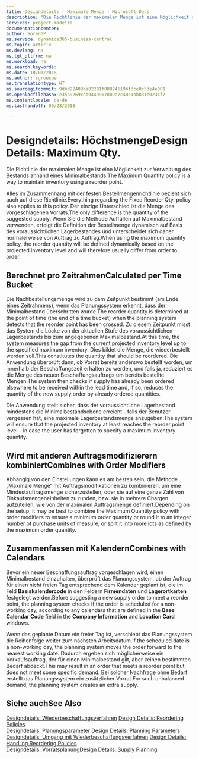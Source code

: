 ```yaml
---
title: Designdetails - Maximale Menge | Microsoft Docs
description: "Die Richtlinie der maximalen Menge ist eine Möglichkeit zur Verwaltung des Bestands anhand eines Minimalbestands."
services: project-madeira
documentationcenter: 
author: SorenGP
ms.service: dynamics365-business-central
ms.topic: article
ms.devlang: na
ms.tgt_pltfrm: na
ms.workload: na
ms.search.keywords: 
ms.date: 10/01/2018
ms.author: sgroespe
ms.translationtype: HT
ms.sourcegitcommit: 9dbd92409ba02281f008246194f3ce0c53e4e001
ms.openlocfilehash: e35a9269cab0449967889a7c40c1bb831e023cf7
ms.contentlocale: de-de
ms.lasthandoff: 09/28/2018

---
```

# <a name="design-details-maximum-qty"></a><span data-ttu-id="da912-103">Designdetails: Höchstmenge</span><span class="sxs-lookup"><span data-stu-id="da912-103">Design Details: Maximum Qty.</span></span>
<span data-ttu-id="da912-104">Die Richtlinie der maximalen Menge ist eine Möglichkeit zur Verwaltung des Bestands anhand eines Minimalbestands.</span><span class="sxs-lookup"><span data-stu-id="da912-104">The Maximum Quantity policy is a way to maintain inventory using a reorder point.</span></span>  
  
 <span data-ttu-id="da912-105">Alles im Zusammenhang mit der festen Bestellmengenrichtlinie bezieht sich auch auf diese Richtlinie.</span><span class="sxs-lookup"><span data-stu-id="da912-105">Everything regarding the Fixed Reorder Qty. policy also applies to this policy.</span></span> <span data-ttu-id="da912-106">Der einzige Unterschied ist die Menge des vorgeschlagenen Vorrats.</span><span class="sxs-lookup"><span data-stu-id="da912-106">The only difference is the quantity of the suggested supply.</span></span> <span data-ttu-id="da912-107">Wenn Sie die Methode Auffüllen auf Maximalbestand verwenden, erfolgt die Definition der Bestellmenge dynamisch auf Basis des voraussichtlichen Lagerbestandes und unterscheidet sich daher normalerweise von Auftrag zu Auftrag.</span><span class="sxs-lookup"><span data-stu-id="da912-107">When using the maximum quantity policy, the reorder quantity will be defined dynamically based on the projected inventory level and will therefore usually differ from order to order.</span></span>  
  
## <a name="calculated-per-time-bucket"></a><span data-ttu-id="da912-108">Berechnet pro Zeitrahmen</span><span class="sxs-lookup"><span data-stu-id="da912-108">Calculated per Time Bucket</span></span>  
 <span data-ttu-id="da912-109">Die Nachbestellungsmenge wird zu dem Zeitpunkt bestimmt (am Ende eines Zeitrahmens), wenn das Planungssystem erkennt, dass der Minimalbestand überschritten wurde.</span><span class="sxs-lookup"><span data-stu-id="da912-109">The reorder quantity is determined at the point of time (the end of a time bucket) when the planning system detects that the reorder point has been crossed.</span></span> <span data-ttu-id="da912-110">Zu diesem Zeitpunkt misst das System die Lücke von der aktuellen Stufe des voraussichtlichen Lagerbestands bis zum angegebenen Maximalbestand.</span><span class="sxs-lookup"><span data-stu-id="da912-110">At this time, the system measures the gap from the current projected inventory level up to the specified maximum inventory.</span></span> <span data-ttu-id="da912-111">Dies bildet die Menge, die wiederbestellt werden soll.</span><span class="sxs-lookup"><span data-stu-id="da912-111">This constitutes the quantity that should be reordered.</span></span> <span data-ttu-id="da912-112">Die Anwendung überprüft dann, ob Vorrat bereits anderswo bestellt worden, um innerhalb der Beschaffungszeit erhalten zu werden, und falls ja, reduziert es die Menge des neuen Beschaffungsauftrags um bereits bestellte Mengen.</span><span class="sxs-lookup"><span data-stu-id="da912-112">The system then checks if supply has already been ordered elsewhere to be received within the lead time and, if so, reduces the quantity of the new supply order by already ordered quantities.</span></span>  
  
 <span data-ttu-id="da912-113">Die Anwendung stellt sicher, dass der voraussichtliche Lagerbestand mindestens die Minimalbestandsebene erreicht - falls der Benutzer vergessen hat, eine maximale Lagerbestandsmenge anzugeben.</span><span class="sxs-lookup"><span data-stu-id="da912-113">The system will ensure that the projected inventory at least reaches the reorder point level – in case the user has forgotten to specify a maximum inventory quantity.</span></span>  
  
## <a name="combines-with-order-modifiers"></a><span data-ttu-id="da912-114">Wird mit anderen Auftragsmodifizierern kombiniert</span><span class="sxs-lookup"><span data-stu-id="da912-114">Combines with Order Modifiers</span></span>  
 <span data-ttu-id="da912-115">Abhängig von den Einstellungen kann es am besten sein, die Methode „Maximale Menge“ mit Auftragsmodifikationen zu kombinieren, um eine Mindestauftragsmenge sicherzustellen, oder sie auf eine ganze Zahl von Einkaufsmengeneinheiten zu runden, bzw. sie in mehrere Chargen aufzuteilen, wie von der maximalen Auftragsmenge definiert.</span><span class="sxs-lookup"><span data-stu-id="da912-115">Depending on the setup, it may be best to combine the Maximum Quantity policy with order modifiers to ensure a minimum order quantity or round it to an integer number of purchase units of measure, or split it into more lots as defined by the maximum order quantity.</span></span>  
  
## <a name="combines-with-calendars"></a><span data-ttu-id="da912-116">Zusammenfassen mit Kalendern</span><span class="sxs-lookup"><span data-stu-id="da912-116">Combines with Calendars</span></span>  
 <span data-ttu-id="da912-117">Bevor ein neuer Beschaffungsauftrag vorgeschlagen wird, einen Minimalbestand einzuhalten, überprüft das Planungssystem, ob der Auftrag für einen nicht freien Tag entsprechend dem Kalender geplant ist, die im Feld **Basiskalendercode** in den Feldern **Firmendaten** und **Lagerortkarten** festgelegt werden.</span><span class="sxs-lookup"><span data-stu-id="da912-117">Before suggesting a new supply order to meet a reorder point, the planning system checks if the order is scheduled for a non-working day, according to any calendars that are  defined in the **Base Calendar Code** field in the **Company Information** and **Location Card** windows.</span></span>  
  
 <span data-ttu-id="da912-118">Wenn das geplante Datum ein freier Tag ist, verschiebt das Planungssystem die Reihenfolge weiter zum nächsten Arbeitsdatum.</span><span class="sxs-lookup"><span data-stu-id="da912-118">If the scheduled date is a non-working day, the planning system moves the order forward to the nearest working date.</span></span> <span data-ttu-id="da912-119">Dadurch ergeben sich möglicherweise ein Verkaufsauftrag, der für einen Minimalbestand gilt, aber keinen bestimmten Bedarf abdeckt.</span><span class="sxs-lookup"><span data-stu-id="da912-119">This may result in an order that meets a reorder point but does not meet some specific demand.</span></span> <span data-ttu-id="da912-120">Bei solcher Nachfrage ohne Bedarf erstellt das Planungssystem ein zusätzlicher Vorrat.</span><span class="sxs-lookup"><span data-stu-id="da912-120">For such unbalanced demand, the planning system creates an extra supply.</span></span>  
  
## <a name="see-also"></a><span data-ttu-id="da912-121">Siehe auch</span><span class="sxs-lookup"><span data-stu-id="da912-121">See Also</span></span>  
 <span data-ttu-id="da912-122">[Designdetails: Wiederbeschaffungsverfahren](design-details-reordering-policies.md) </span><span class="sxs-lookup"><span data-stu-id="da912-122">[Design Details: Reordering Policies](design-details-reordering-policies.md) </span></span>  
 <span data-ttu-id="da912-123">[Designdetails: Planungsparameter](design-details-planning-parameters.md) </span><span class="sxs-lookup"><span data-stu-id="da912-123">[Design Details: Planning Parameters](design-details-planning-parameters.md) </span></span>  
 <span data-ttu-id="da912-124">[Designdetails: Umgang mit Wiederbeschaffungsverfahren](design-details-handling-reordering-policies.md) </span><span class="sxs-lookup"><span data-stu-id="da912-124">[Design Details: Handling Reordering Policies](design-details-handling-reordering-policies.md) </span></span>  
 [<span data-ttu-id="da912-125">Designdetails: Vorratsplanung</span><span class="sxs-lookup"><span data-stu-id="da912-125">Design Details: Supply Planning</span></span>](design-details-supply-planning.md)
